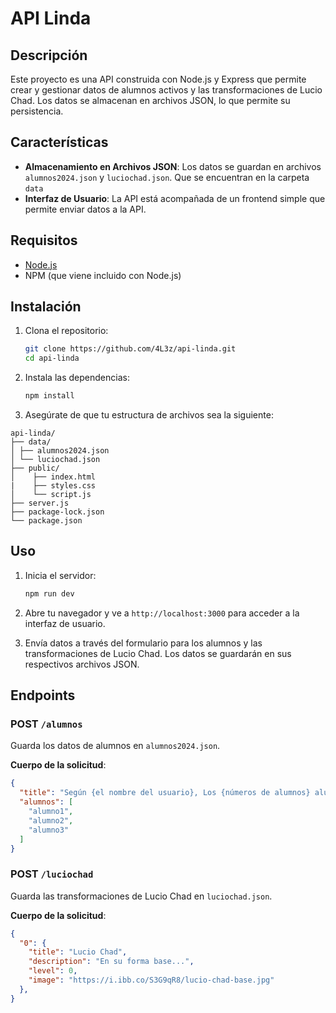 
# API Linda

## Descripción

Este proyecto es una API construida con Node.js y Express que permite crear y gestionar datos de alumnos activos y las transformaciones de Lucio Chad. Los datos se almacenan en archivos JSON, lo que permite su persistencia.

## Características

- **Almacenamiento en Archivos JSON**: Los datos se guardan en archivos `alumnos2024.json` y `luciochad.json`. Que se encuentran en la carpeta `data`
- **Interfaz de Usuario**: La API está acompañada de un frontend simple que permite enviar datos a la API.

## Requisitos

- [Node.js](https://nodejs.org/)
- NPM (que viene incluido con Node.js)

## Instalación

1. Clona el repositorio:

   ```bash
   git clone https://github.com/4L3z/api-linda.git
   cd api-linda
   ```

2. Instala las dependencias:

   ```bash
   npm install
   ```

3. Asegúrate de que tu estructura de archivos sea la siguiente:

```
api-linda/ 
├── data/ 
│ ├── alumnos2024.json 
│ └── luciochad.json 
├── public/ 
│    ├── index.html
|    ├── styles.css
│    └── script.js
├── server.js 
├── package-lock.json
└── package.json
```

## Uso

1. Inicia el servidor:

   ```bash
   npm run dev
   ```

2. Abre tu navegador y ve a `http://localhost:3000` para acceder a la interfaz de usuario.

3. Envía datos a través del formulario para los alumnos y las transformaciones de Lucio Chad. Los datos se guardarán en sus respectivos archivos JSON.

## Endpoints

### POST `/alumnos`

Guarda los datos de alumnos en `alumnos2024.json`.

**Cuerpo de la solicitud**:
```json
{
  "title": "Según {el nombre del usuario}, Los {números de alumnos} alumnos más activos en la clase son",
  "alumnos": [
    "alumno1",
    "alumno2",
    "alumno3"
  ]
}
```

### POST `/luciochad`

Guarda las transformaciones de Lucio Chad en `luciochad.json`.

**Cuerpo de la solicitud**:
```json
{
  "0": {
    "title": "Lucio Chad",
    "description": "En su forma base...",
    "level": 0,
    "image": "https://i.ibb.co/S3G9qR8/lucio-chad-base.jpg"
  },
}
```
